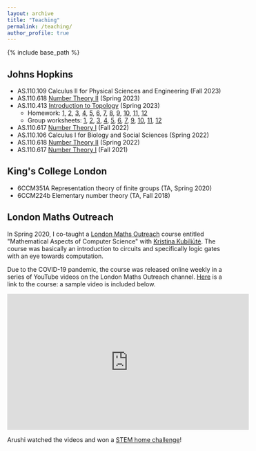 ```yaml
---
layout: archive
title: "Teaching"
permalink: /teaching/
author_profile: true
---
```


{% include base_path %}
<!-- 
{% for post in site.teaching reversed %}
  {% include archive-single.html %}
{% endfor %}
-->

## Johns Hopkins

* AS.110.109 Calculus II for Physical Sciences and Engineering (Fall 2023)
* AS.110.618 [Number Theory II](/files/CFT.pdf) (Spring 2023)
* AS.110.413 [Introduction to Topology](/files/Topology.pdf) (Spring 2023)
  * Homework: [1](/files/topology/HW1.pdf), [2](/files/topology/HW2.pdf), [3](/files/topology/HW3.pdf), [4](/files/topology/HW4.pdf), [5](/files/topology/HW5.pdf), [6](/files/topology/HW6.pdf), [7](/files/topology/HW7.pdf), [8](/files/topology/HW8.pdf), [9](/files/topology/HW9.pdf), [10](/files/topology/HW10.pdf), [11](/files/topology/HW11.pdf), [12](/files/topology/HW12.pdf)
  * Group worksheets: [1](/files/topology/Week1.pdf), [2](/files/topology/Week2.pdf), [3](/files/topology/Week3.pdf), [4](/files/topology/Week4.pdf), [5](/files/topology/Week5.pdf), [6](/files/topology/Week6.pdf), [7](/files/topology/Week7.pdf), [9](/files/topology/Week9.pdf), [10](/files/topology/Week10.pdf), [11](/files/topology/Week11.pdf), [12](/files/topology/Week12.pdf)
* AS.110.617 [Number Theory I](/files/ANT.pdf) (Fall 2022)
* AS.110.106 Calculus I for Biology and Social Sciences (Spring 2022)
* AS.110.618 [Number Theory II](/files/CFT.pdf) (Spring 2022)
* AS.110.617 [Number Theory I](/files/ANT.pdf) (Fall 2021)

## King's College London

* 6CCM351A Representation theory of finite groups (TA, Spring 2020)
* 6CCM224b Elementary number theory (TA, Fall 2018)

## London Maths Outreach

In Spring 2020, I co-taught a [London Maths Outreach](https://www.londonmaths.org/) course entitled "Mathematical Aspects of Computer Science" with [Kristina Kubiliūtė](https://uk.linkedin.com/in/kristina-kubili%C5%ABt%C4%97-86a94697). The course was basically an introduction to circuits and specifically logic gates with an eye towards computation.

Due to the COVID-19 pandemic, the course was released online weekly in a series of YouTube videos on the London Maths Outreach channel. [Here](https://www.youtube.com/playlist?list=PLzmwKdSpxg2CebgArvieD6W8gAca8b1Bd) is a link to the course: a sample video is included below.

<iframe width="560" height="315" src="https://www.youtube.com/embed/1ke-RXyyuT0" frameborder="0" allow="accelerometer; autoplay; encrypted-media; gyroscope; picture-in-picture" allowfullscreen></iframe>

Arushi watched the videos and won a [STEM home challenge](https://www.bmt.org/news/2020/announcing-winner-stem-home-challenge/)!

